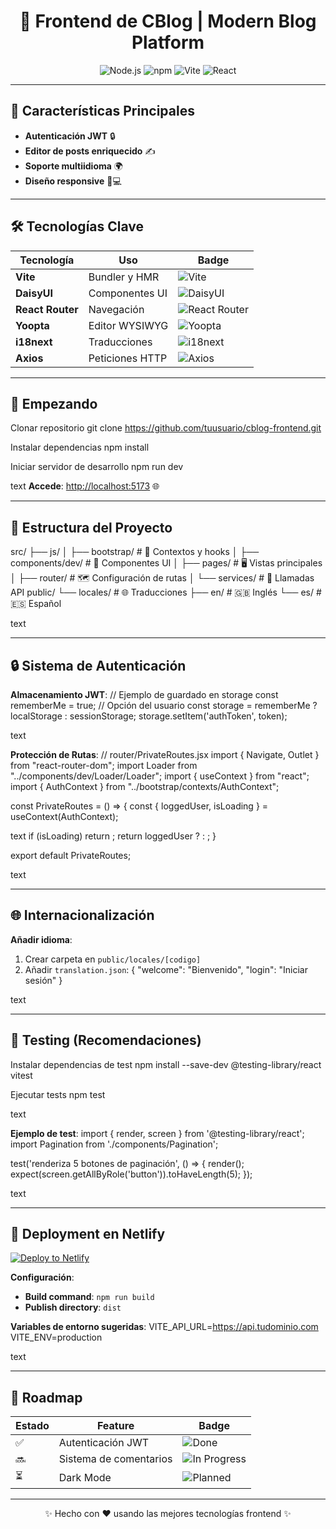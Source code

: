 # <h1 align="center">🚀 Frontend de CBlog | Modern Blog Platform </h1>

<div align="center">
  <img src="https://img.shields.io/badge/Node.js-22.2-green?style=for-the-badge&logo=node.js" alt="Node.js">
  <img src="https://img.shields.io/badge/npm-CB4245?style=for-the-badge&logo=npm" alt="npm">
  <img src="https://img.shields.io/badge/Vite-646CFF?style=for-the-badge&logo=vite&logoColor=white" alt="Vite">
  <img src="https://img.shields.io/badge/React-20232A?style=for-the-badge&logo=react" alt="React">
</div>

---

## 🌟 Características Principales
- **Autenticación JWT** 🔒
- **Editor de posts enriquecido** ✍️
- **Soporte multiidioma** 🌍
- **Diseño responsive** 📱💻

---

## 🛠️ Tecnologías Clave
| Tecnología | Uso | Badge |
|------------|-----|-------|
| **Vite** | Bundler y HMR | ![Vite](https://img.shields.io/badge/Vite-646CFF?style=flat&logo=vite&logoColor=white) |
| **DaisyUI** | Componentes UI | ![DaisyUI](https://img.shields.io/badge/DaisyUI-5A0EF8?style=flat&logo=daisyui&logoColor=white) |
| **React Router** | Navegación | ![React Router](https://img.shields.io/badge/React_Router-CA4245?style=flat&logo=react-router&logoColor=white) |
| **Yoopta** | Editor WYSIWYG | ![Yoopta](https://img.shields.io/badge/Yoopta-4285F4?style=flat&logo=yoopta&logoColor=white) |
| **i18next** | Traducciones | ![i18next](https://img.shields.io/badge/i18next-26A69A?style=flat&logo=i18next&logoColor=white) |
| **Axios** | Peticiones HTTP | ![Axios](https://img.shields.io/badge/Axios-5A29E4?style=flat&logo=axios&logoColor=white) |

---

## 🚀 Empezando

Clonar repositorio
git clone https://github.com/tuusuario/cblog-frontend.git

Instalar dependencias
npm install

Iniciar servidor de desarrollo
npm run dev

text
**Accede**: [http://localhost:5173](http://localhost:5173) 🌐

---

## 📂 Estructura del Proyecto
src/
├── js/
│ ├── bootstrap/ # 🧩 Contextos y hooks
│ ├── components/dev/ # 🧱 Componentes UI
│ ├── pages/ # 🖥️ Vistas principales
│ ├── router/ # 🗺️ Configuración de rutas
│ └── services/ # 📡 Llamadas API
public/
└── locales/ # 🌐 Traducciones
├── en/ # 🇬🇧 Inglés
└── es/ # 🇪🇸 Español

text

---

## 🔒 Sistema de Autenticación
**Almacenamiento JWT**:
// Ejemplo de guardado en storage
const rememberMe = true; // Opción del usuario
const storage = rememberMe ? localStorage : sessionStorage;
storage.setItem('authToken', token);

text

**Protección de Rutas**:
// router/PrivateRoutes.jsx
import { Navigate, Outlet } from "react-router-dom";
import Loader from "../components/dev/Loader/Loader";
import { useContext } from "react";
import { AuthContext } from "../bootstrap/contexts/AuthContext";

const PrivateRoutes = () => {
const { loggedUser, isLoading } = useContext(AuthContext);

text
if (isLoading) return <Loader />;
return loggedUser ? <Outlet /> : <Navigate to='/login' />;
}

export default PrivateRoutes;

text

---

## 🌐 Internacionalización
**Añadir idioma**:
1. Crear carpeta en `public/locales/[codigo]`
2. Añadir `translation.json`:
{
"welcome": "Bienvenido",
"login": "Iniciar sesión"
}

text

---

## 🧪 Testing (Recomendaciones)
Instalar dependencias de test
npm install --save-dev @testing-library/react vitest

Ejecutar tests
npm test

text

**Ejemplo de test**:
import { render, screen } from '@testing-library/react';
import Pagination from './components/Pagination';

test('renderiza 5 botones de paginación', () => {
render(<Pagination totalPages={5} />);
expect(screen.getAllByRole('button')).toHaveLength(5);
});

text

---

## 🚀 Deployment en Netlify
[![Deploy to Netlify](https://www.netlify.com/img/deploy/button.svg)](https://app.netlify.com/start)

**Configuración**:
- **Build command**: `npm run build`
- **Publish directory**: `dist`

**Variables de entorno sugeridas**:
VITE_API_URL=https://api.tudominio.com
VITE_ENV=production

text

---

## 🌈 Roadmap
| Estado | Feature | Badge |
|--------|---------|-------|
| ✅ | Autenticación JWT | ![Done](https://img.shields.io/badge/✅-Done-green) |
| 🔜 | Sistema de comentarios | ![In Progress](https://img.shields.io/badge/🔜-In_Progress-orange) |
| ⏳ | Dark Mode | ![Planned](https://img.shields.io/badge/⏳-Planned-blue) |

---

<div align="center">
  ✨ Hecho con ❤️ usando las mejores tecnologías frontend ✨
</div>
